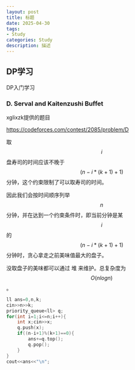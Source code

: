 ```yaml
---
layout: post
title: 标题
date: 2025-04-30
tags:
- Study
categories: Study
description: 描述
---
```


## DP学习
DP入门学习
<!-- more -->

### D. Serval and Kaitenzushi Buffet

xglixzk提供的题目

https://codeforces.com/contest/2085/problem/D

取 $$i$$ 盘寿司的时间应该不晚于 $$(n-i*(k+1)+1)$$ 分钟，这个约束限制了可以取寿司的时间。

因此我们会按时间顺序列举 $$n$$ 分钟，并在达到一个约束条件时，即当前分钟是某 $$i$$ 的 $$(n-i*(k+1)+1)$$ 分钟时，贪心拿走之前美味值最大的盘子。

没取盘子的美味都可以通过 堆 来维护。总复杂度为 $$O(nlog n)$$ 。

```c++
ll ans=0,n,k;
cin>>n>>k;
priority_queue<ll> q;
for(int i=1;i<=n;i++){
    int x;cin>>x;
    q.push(x);
    if((n-i+1)%(k+1)==0){
        ans+=q.top();
        q.pop();
    }
}
cout<<ans<<"\n";
```

